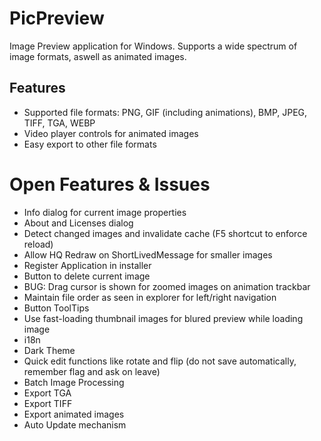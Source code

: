 # PicPreview

Image Preview application for Windows. Supports a wide spectrum of image formats, aswell as animated images.

## Features

- Supported file formats: PNG, GIF (including animations), BMP, JPEG, TIFF, TGA, WEBP
- Video player controls for animated images
- Easy export to other file formats

# Open Features & Issues

- Info dialog for current image properties
- About and Licenses dialog
- Detect changed images and invalidate cache (F5 shortcut to enforce reload)
- Allow HQ Redraw on ShortLivedMessage for smaller images
- Register Application in installer
- Button to delete current image
- BUG: Drag cursor is shown for zoomed images on animation trackbar
- Maintain file order as seen in explorer for left/right navigation
- Button ToolTips
- Use fast-loading thumbnail images for blured preview while loading image
- i18n
- Dark Theme
- Quick edit functions like rotate and flip (do not save automatically, remember flag and ask on leave)
- Batch Image Processing
- Export TGA
- Export TIFF
- Export animated images
- Auto Update mechanism